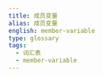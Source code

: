 ```yaml
---
title: 成员变量
alias: 成员变量
english: member-variable
type: glossary
tags:
  - 词汇表
  - member-variable
---
```


